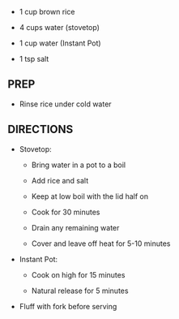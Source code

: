- 1 cup brown rice

- 4 cups water (stovetop)

- 1 cup water (Instant Pot)

- 1 tsp salt

## PREP

- Rinse rice under cold water

## DIRECTIONS

- Stovetop:

  - Bring water in a pot to a boil

  - Add rice and salt

  - Keep at low boil with the lid half on

  - Cook for 30 minutes

  - Drain any remaining water

  - Cover and leave off heat for 5-10 minutes

- Instant Pot:

  - Cook on high for 15 minutes

  - Natural release for 5 minutes

- Fluff with fork before serving
